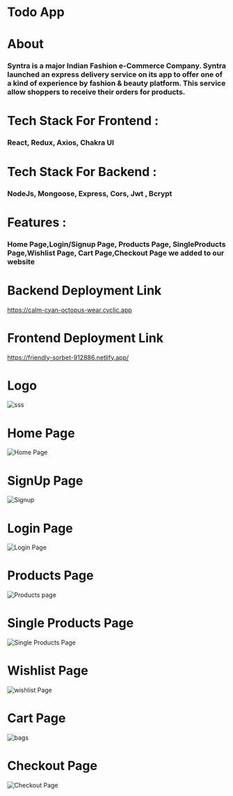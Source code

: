 <h1>Todo App</h1>

<h1>About</h1>

<h3>Syntra is a major Indian Fashion e-Commerce Company. Syntra launched an express delivery service on its app to offer one of a kind of experience by fashion & beauty platform. This service allow shoppers to receive their orders for products.</h3>


<h1>Tech Stack For Frontend :</h1> <h3>React, Redux, Axios, Chakra UI</h3>

<h1>Tech Stack For Backend :</h1> <h3>NodeJs, Mongoose, Express, Cors, Jwt , Bcrypt</h3>

<h1>Features :</h1> <h3>Home Page,Login/Signup Page, Products Page, SingleProducts Page,Wishlist Page, Cart Page,Checkout Page  we added  to our website</h3>

<h1>Backend Deployment Link </h1>

https://calm-cyan-octopus-wear.cyclic.app


<h1>Frontend Deployment Link </h1>

https://friendly-sorbet-912886.netlify.app/


<h1>Logo</h1>

![sss](https://user-images.githubusercontent.com/110049484/221616098-49dc4b14-adb3-4276-a83a-435be3fdb5e9.png)


<h1>Home Page</h1>

![Home Page](https://user-images.githubusercontent.com/110049484/221607896-5be7bcbf-4dfc-483a-be75-8f2042876b71.PNG)


<h1>SignUp Page</h1>


![Signup](https://user-images.githubusercontent.com/110049484/221609783-76412a0d-7d09-4980-847c-a3fb3af1130f.PNG)



<h1>Login Page</h1>

![Login Page](https://user-images.githubusercontent.com/110049484/221609576-a114c587-b5d9-42f7-b409-6d3809d16855.PNG)


<h1>Products Page</h1>

![Products page](https://user-images.githubusercontent.com/110049484/221613408-0da1e4b1-cc7b-4444-88f7-49311829c192.PNG)



<h1>Single Products Page</h1>

![Single Products Page](https://user-images.githubusercontent.com/110049484/221613627-48a56731-01dc-4d0e-9dcc-eb5b4e238f2a.PNG)



<h1>Wishlist Page</h1>

![wishlist Page](https://user-images.githubusercontent.com/110049484/221613776-575ab916-8872-491a-866f-0bb33aa1b268.PNG)



<h1>Cart Page</h1>


![bags](https://user-images.githubusercontent.com/110049484/221614176-7e6ab6c8-ffd3-4603-8308-854e35829813.PNG)




<h1>Checkout Page</h1>

![Checkout Page](https://user-images.githubusercontent.com/110049484/221614376-6c006498-f262-4134-a9ad-0892b17e3f79.PNG)






